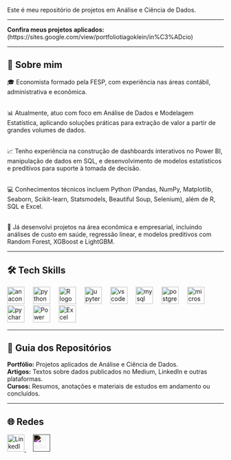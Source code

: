 <p align="left">Este é meu repositório de projetos em Análise e Ciência de Dados.</p>

---

<p align="left"> <strong>Confira meus projetos aplicados:</strong> (https://sites.google.com/view/portfoliotiagoklein/in%C3%ADcio)</p>

---

<h2 align="left">📌 Sobre mim</h2>

<p align="left">
🎓 Economista formado pela FESP, com experiência nas áreas contábil, administrativa e econômica.<br><br>

📊 Atualmente, atuo com foco em Análise de Dados e Modelagem Estatística, aplicando soluções práticas para extração de valor a partir de grandes volumes de dados.<br><br>

📈 Tenho experiência na construção de dashboards interativos no Power BI, manipulação de dados em SQL, e desenvolvimento de modelos estatísticos e preditivos para suporte à tomada de decisão.<br><br>

💻 Conhecimentos técnicos incluem Python (Pandas, NumPy, Matplotlib, Seaborn, Scikit-learn, Statsmodels, Beautiful Soup, Selenium), além de R, SQL e Excel.<br><br>

📂 Já desenvolvi projetos na área econômica e empresarial, incluindo análises de custo em saúde, regressão linear, e modelos preditivos com Random Forest, XGBoost e LightGBM.
</p>

---

<h2 align="left">🛠️ Tech Skills</h2>

<div align="left">
  <img src="https://cdn.jsdelivr.net/gh/devicons/devicon/icons/anaconda/anaconda-original.svg" height="40" alt="anaconda logo" />
  <img width="12" />
  <img src="https://cdn.jsdelivr.net/gh/devicons/devicon/icons/python/python-original.svg" height="40" alt="python logo" />
  <img width="12" />
  <img src="https://cdn.jsdelivr.net/gh/devicons/devicon/icons/r/r-original.svg" height="40" alt="R logo" />
  <img width="12" />
  <img src="https://cdn.jsdelivr.net/gh/devicons/devicon/icons/jupyter/jupyter-original.svg" height="40" alt="jupyter logo" />
  <img width="12" />
  <img src="https://cdn.jsdelivr.net/gh/devicons/devicon/icons/vscode/vscode-original.svg" height="40" alt="vscode logo" />
  <img width="12" />
  <img src="https://cdn.jsdelivr.net/gh/devicons/devicon/icons/mysql/mysql-original.svg" height="40" alt="mysql logo" />
  <img width="12" />
  <img src="https://cdn.jsdelivr.net/gh/devicons/devicon/icons/postgresql/postgresql-original.svg" height="40" alt="postgresql logo" />
  <img width="12" />
  <img src="https://cdn.jsdelivr.net/gh/devicons/devicon/icons/microsoftsqlserver/microsoftsqlserver-plain.svg" height="40" alt="microsoftsqlserver logo" />
  <img width="12" />
  <img src="https://cdn.jsdelivr.net/gh/devicons/devicon/icons/pycharm/pycharm-original.svg" height="40" alt="pycharm logo" />
  <img width="12" />
  <img src="https://upload.wikimedia.org/wikipedia/commons/c/cf/New_Power_BI_Logo.svg" height="40" alt="Power BI logo" />
  <img width="12" />
  <img src="https://upload.wikimedia.org/wikipedia/commons/7/73/Microsoft_Excel_2013-2019_logo.svg" height="40" alt="Excel logo" />
</div>

---

<h2 align="left">📁 Guia dos Repositórios</h2>

<p align="left">
<strong>Portfólio:</strong> Projetos aplicados de Análise e Ciência de Dados.<br>
<strong>Artigos:</strong> Textos sobre dados publicados no Medium, LinkedIn e outras plataformas.<br>
<strong>Cursos:</strong> Resumos, anotações e materiais de estudos em andamento ou concluídos.
</p>

---

<h2 align="left">🌐 Redes</h2>

<p align="left">
  <a href="https://www.linkedin.com/in/seu-perfil" target="_blank">
    <img src="https://cdn.jsdelivr.net/gh/devicons/devicon/icons/linkedin/linkedin-original.svg" height="40" alt="LinkedIn logo" />
  </a>
  <img width="12" />
  <a href="https://medium.com/@seu-usuario" target="_blank">
    <img src="https://cdn.jsdelivr.net/gh/simple-icons/simple-icons/icons/medium.svg" height="40" alt="Medium logo" style="filter: invert(1);" />
  </a>
</p>
